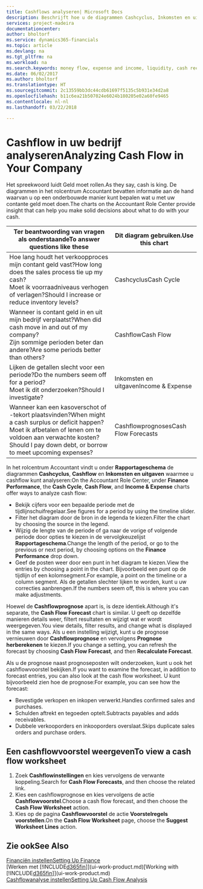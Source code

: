 ```yaml
---
title: Cashflows analyseren| Microsoft Docs
description: Beschrijft hoe u de diagrammen Cashcyclus, Inkomsten en uitgaven, Cashflow, en Cashflowprognose gebruikt om verleden en toekomstige stroom van geld in en uit uw bedrijf te analyseren.
services: project-madeira
documentationcenter: 
author: bholtorf
ms.service: dynamics365-financials
ms.topic: article
ms.devlang: na
ms.tgt_pltfrm: na
ms.workload: na
ms.search.keywords: money flow, expense and income, liquidity, cash receipts minus cash payments, Cartera
ms.date: 06/02/2017
ms.author: bholtorf
ms.translationtype: HT
ms.sourcegitcommit: 2c13559bb3dc44cdb61697f5135c5b931e34d2a8
ms.openlocfilehash: b11c6ea21b507024e6024b180205e02a60fe9465
ms.contentlocale: nl-nl
ms.lasthandoff: 03/22/2018

---
```

# <a name="analyzing-cash-flow-in-your-company"></a><span data-ttu-id="bd164-103">Cashflow in uw bedrijf analyseren</span><span class="sxs-lookup"><span data-stu-id="bd164-103">Analyzing Cash Flow in Your Company</span></span>
<span data-ttu-id="bd164-104">Het spreekwoord luidt Geld moet rollen.</span><span class="sxs-lookup"><span data-stu-id="bd164-104">As they say, cash is king.</span></span> <span data-ttu-id="bd164-105">De diagrammen in het rolcentrum Accountant bevatten informatie aan de hand waarvan u op een onderbouwde manier kunt bepalen wat u met uw contante geld moet doen.</span><span class="sxs-lookup"><span data-stu-id="bd164-105">The charts on the Accountant Role Center provide insight that can help you make solid decisions about what to do with your cash.</span></span>  

| <span data-ttu-id="bd164-106">Ter beantwoording van vragen als onderstaande</span><span class="sxs-lookup"><span data-stu-id="bd164-106">To answer questions like these</span></span> | <span data-ttu-id="bd164-107">Dit diagram gebruiken.</span><span class="sxs-lookup"><span data-stu-id="bd164-107">Use this chart</span></span> |
| --- | --- |
| <span data-ttu-id="bd164-108">Hoe lang houdt het verkoopproces mijn contant geld vast?</span><span class="sxs-lookup"><span data-stu-id="bd164-108">How long does the sales process tie up my cash?</span></span></br> <span data-ttu-id="bd164-109">Moet ik voorraadniveaus verhogen of verlagen?</span><span class="sxs-lookup"><span data-stu-id="bd164-109">Should I increase or reduce inventory levels?</span></span> |<span data-ttu-id="bd164-110">Cashcyclus</span><span class="sxs-lookup"><span data-stu-id="bd164-110">Cash Cycle</span></span> |
| <span data-ttu-id="bd164-111">Wanneer is contant geld in en uit mijn bedrijf verplaatst?</span><span class="sxs-lookup"><span data-stu-id="bd164-111">When did cash move in and out of my company?</span></span></br> <span data-ttu-id="bd164-112">Zijn sommige perioden beter dan andere?</span><span class="sxs-lookup"><span data-stu-id="bd164-112">Are some periods better than others?</span></span> |<span data-ttu-id="bd164-113">Cashflow</span><span class="sxs-lookup"><span data-stu-id="bd164-113">Cash Flow</span></span> |
| <span data-ttu-id="bd164-114">Lijken de getallen slecht voor een periode?</span><span class="sxs-lookup"><span data-stu-id="bd164-114">Do the numbers seem off for a period?</span></span></br> <span data-ttu-id="bd164-115">Moet ik dit onderzoeken?</span><span class="sxs-lookup"><span data-stu-id="bd164-115">Should I investigate?</span></span> |<span data-ttu-id="bd164-116">Inkomsten en uitgaven</span><span class="sxs-lookup"><span data-stu-id="bd164-116">Income & Expense</span></span> |
| <span data-ttu-id="bd164-117">Wanneer kan een kasoverschot of -tekort plaatsvinden?</span><span class="sxs-lookup"><span data-stu-id="bd164-117">When might a cash surplus or deficit happen?</span></span></br> <span data-ttu-id="bd164-118">Moet ik afbetalen of lenen om te voldoen aan verwachte kosten?</span><span class="sxs-lookup"><span data-stu-id="bd164-118">Should I pay down debt, or borrow to meet upcoming expenses?</span></span> |<span data-ttu-id="bd164-119">Cashflowprognoses</span><span class="sxs-lookup"><span data-stu-id="bd164-119">Cash Flow Forecasts</span></span> |

<span data-ttu-id="bd164-120">In het rolcentrum Accountant vindt u onder **Rapportageschema** de diagrammen **Cashcyclus**, **Cashflow** en **Inkomsten en uitgaven** waarmee u cashflow kunt analyseren:</span><span class="sxs-lookup"><span data-stu-id="bd164-120">On the Accountant Role Center, under **Finance Performance**, the **Cash Cycle**, **Cash Flow**, and **Income & Expense** charts offer ways to analyze cash flow:</span></span>  

* <span data-ttu-id="bd164-121">Bekijk cijfers voor een bepaalde periode met de tijdlijnschuifregelaar.</span><span class="sxs-lookup"><span data-stu-id="bd164-121">See figures for a period by using the timeline slider.</span></span>  
* <span data-ttu-id="bd164-122">Filter het diagram door de bron in de legenda te kiezen.</span><span class="sxs-lookup"><span data-stu-id="bd164-122">Filter the chart by choosing the source in the legend.</span></span>  
* <span data-ttu-id="bd164-123">Wijzig de lengte van de periode of ga naar de vorige of volgende periode door opties te kiezen in de vervolgkeuzelijst **Rapportageschema**.</span><span class="sxs-lookup"><span data-stu-id="bd164-123">Change the length of the period, or go to the previous or next period, by choosing options on the **Finance Performance** drop down.</span></span>  
* <span data-ttu-id="bd164-124">Geef de posten weer door een punt in het diagram te kiezen.</span><span class="sxs-lookup"><span data-stu-id="bd164-124">View the entries by choosing a point in the chart.</span></span> <span data-ttu-id="bd164-125">Bijvoorbeeld een punt op de tijdlijn of een kolomsegment.</span><span class="sxs-lookup"><span data-stu-id="bd164-125">For example, a point on the timeline or a column segment.</span></span> <span data-ttu-id="bd164-126">Als de getallen slechter lijken te worden, kunt u uw correcties aanbrengen.</span><span class="sxs-lookup"><span data-stu-id="bd164-126">If the numbers seem off, this is where you can make adjustments.</span></span>  

<span data-ttu-id="bd164-127">Hoewel de **Cashflowprognose** apart is, is deze identiek.</span><span class="sxs-lookup"><span data-stu-id="bd164-127">Although it's separate, the **Cash Flow Forecast** chart is similar.</span></span> <span data-ttu-id="bd164-128">U geeft op dezelfde manieren details weer, filtert resultaten en wijzigt wat er wordt weergegeven.</span><span class="sxs-lookup"><span data-stu-id="bd164-128">You view details, filter results, and change what is displayed in the same ways.</span></span> <span data-ttu-id="bd164-129">Als u een instelling wijzigt, kunt u de prognose vernieuwen door **Cashflowprognose** en vervolgens **Prognose herberekenen** te kiezen.</span><span class="sxs-lookup"><span data-stu-id="bd164-129">If you change a setting, you can refresh the forecast by choosing **Cash Flow Forecast**, and then **Recalculate Forecast**.</span></span>

<span data-ttu-id="bd164-130">Als u de prognose naast prognoseposten wilt onderzoeken, kunt u ook het cashflowvoorstel bekijken.</span><span class="sxs-lookup"><span data-stu-id="bd164-130">If you want to examine the forecast, in addition to forecast entries, you can also look at the cash flow worksheet.</span></span> <span data-ttu-id="bd164-131">U kunt bijvoorbeeld zien hoe de prognose:</span><span class="sxs-lookup"><span data-stu-id="bd164-131">For example, you can see how the forecast:</span></span>

* <span data-ttu-id="bd164-132">Bevestigde verkopen en inkopen verwerkt.</span><span class="sxs-lookup"><span data-stu-id="bd164-132">Handles confirmed sales and purchases.</span></span>  
* <span data-ttu-id="bd164-133">Schulden aftrekt en tegoeden optelt.</span><span class="sxs-lookup"><span data-stu-id="bd164-133">Subtracts payables and adds receivables.</span></span>  
* <span data-ttu-id="bd164-134">Dubbele verkooporders en inkooporders overslaat.</span><span class="sxs-lookup"><span data-stu-id="bd164-134">Skips duplicate sales orders and purchase orders.</span></span>  

## <a name="to-view-a-cash-flow-worksheet"></a><span data-ttu-id="bd164-135">Een cashflowvoorstel weergeven</span><span class="sxs-lookup"><span data-stu-id="bd164-135">To view a cash flow worksheet</span></span>
1. <span data-ttu-id="bd164-136">Zoek **Cashflowinstellingen** en kies vervolgens de verwante koppeling.</span><span class="sxs-lookup"><span data-stu-id="bd164-136">Search for **Cash Flow Forecasts**, and then choose the related link.</span></span>  
2. <span data-ttu-id="bd164-137">Kies een cashflowprognose en kies vervolgens de actie **Cashflowvoorstel**.</span><span class="sxs-lookup"><span data-stu-id="bd164-137">Choose a cash flow forecast, and then choose the **Cash Flow Worksheet** action.</span></span>  
3. <span data-ttu-id="bd164-138">Kies op de pagina **Cashflowvoorstel** de actie **Voorstelregels voorstellen**.</span><span class="sxs-lookup"><span data-stu-id="bd164-138">On the **Cash Flow Worksheet** page, choose the **Suggest Worksheet Lines** action.</span></span>  

## <a name="see-also"></a><span data-ttu-id="bd164-139">Zie ook</span><span class="sxs-lookup"><span data-stu-id="bd164-139">See Also</span></span>
[<span data-ttu-id="bd164-140">Financiën instellen</span><span class="sxs-lookup"><span data-stu-id="bd164-140">Setting Up Finance</span></span>](finance-setup-finance.md)  
<span data-ttu-id="bd164-141">[Werken met [!INCLUDE[d365fin](includes/d365fin_md.md)]](ui-work-product.md)</span><span class="sxs-lookup"><span data-stu-id="bd164-141">[Working with [!INCLUDE[d365fin](includes/d365fin_md.md)]](ui-work-product.md)</span></span>  
[<span data-ttu-id="bd164-142">Cashflowanalyse instellen</span><span class="sxs-lookup"><span data-stu-id="bd164-142">Setting Up Cash Flow Analysis</span></span>](finance-setup-cash-flow-analyses.md)  

